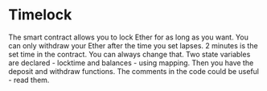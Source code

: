 # Timelock

The smart contract allows you to lock Ether for as long as you want. You can only withdraw your Ether after the time you set lapses. 
2 minutes is the set time in the contract. You can always change that. 
Two state variables are declared - locktime and balances - using mapping.
Then you have the deposit and withdraw functions.
The comments in the code could be useful - read them.
